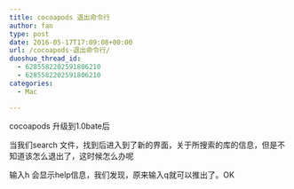 ```yaml
---
title: cocoapods 退出命令行
author: fan
type: post
date: 2016-05-17T17:09:08+00:00
url: /cocoapods-退出命令行/
duoshuo_thread_id:
  - 6285582202591806210
  - 6285582202591806210
categories:
  - Mac

---
```

cocoapods 升级到1.0bate后
  
当我们search 文件，找到后进入到了新的界面，关于所搜索的库的信息，但是不知道该怎么退出了，这时候怎么办呢
  
输入h 会显示help信息，我们发现，原来输入q就可以推出了。OK